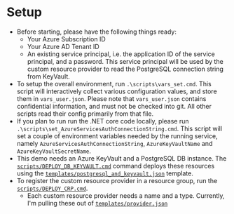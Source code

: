 # Setup

- Before starting, please have the following things ready:
  - Your Azure Subscription ID
  - Your Azure AD Tenant ID
  - An existing service principal, i.e. the application ID of the service principal, and a password.
    This service principal will be used by the custom resource provider to read the PostgreSQL connection string from KeyVault.
- To setup the overall environment, run `.\scripts\vars_set.cmd`. This script will interactively
  collect various configuration values, and store them in `vars_user.json`.
  Please note that `vars_user.json` contains confidential information, and must not be checked into git.
  All other scripts read their config primarily from that file.
- If you plan to run run the .NET core code locally, please run `.\scripts\set_AzureServicesAuthConnectionString.cmd`.
  This script will set a couple of environment variables needed by the running service, namely `AzureServicesAuthConnectionString`, 
  `AzureKeyVaultName` and `AzureKeyVaultSecretName`.
- This demo needs an Azure KeyVault and a PostgreSQL DB instance. The [`scripts/DEPLOY_DB_KEYVAULT.cmd`](./scripts/DEPLOY_DB_KEYVAULT.cmd) command deploys these resources using the [`templates/postgresql_and_keyvault.json`](templates/postgresql_and_keyvault.json) template.
- To register the custom resource provider in a resource group, run the [`scripts/DEPLOY_CRP.cmd`](scripts/DEPLOY_CRP.cmd).
  - Each custom resource provider needs a name and a type. Currently, I'm pulling these out of [`templates/provider.json`](templates/provider.json)
